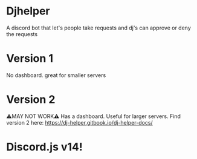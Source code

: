 # Djhelper
A discord bot that let's people take requests and dj's can approve or deny the requests
# Version 1
No dashboard. great for smaller servers
# Version 2
⚠️MAY NOT WORK⚠️
Has a dashboard. Useful for larger servers.
Find version 2 here: https://dj-helper.gitbook.io/dj-helper-docs/

# Discord.js v14!
